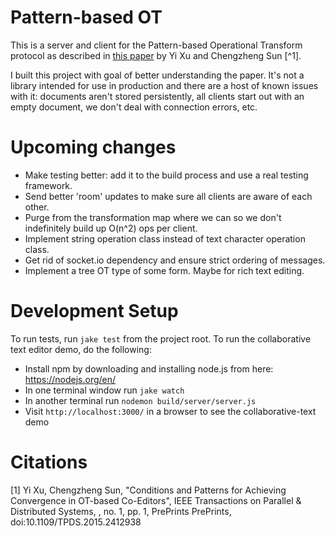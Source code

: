 # Pattern-based OT

This is a server and client for the Pattern-based Operational Transform
protocol as described in [this paper](http://www.computer.org/csdl/trans/td/preprint/07060680-abs.html)
by Yi Xu and Chengzheng Sun [^1].

I built this project with goal of better understanding the paper. It's not
a library intended for use in production and there are a host of known
issues with it: documents aren't stored persistently, all clients start
out with an empty document, we don't deal with connection errors, etc.

# Upcoming changes

- Make testing better: add it to the build process and use a real testing framework.
- Send better 'room' updates to make sure all clients are aware of each other.
- Purge from the transformation map where we can so we don't indefinitely build up O(n^2) ops per client.
- Implement string operation class instead of text character operation class.
- Get rid of socket.io dependency and ensure strict ordering of messages.
- Implement a tree OT type of some form. Maybe for rich text editing.

# Development Setup

To run tests, run `jake test` from the project root. To run the collaborative text
editor demo, do the following:

- Install npm by downloading and installing node.js from here: https://nodejs.org/en/
- In one terminal window run `jake watch`
- In another terminal run `nodemon build/server/server.js`
- Visit `http://localhost:3000/` in a browser to see the collaborative-text demo


# Citations

[1] Yi Xu, Chengzheng Sun, "Conditions and Patterns for Achieving Convergence in OT-based Co-Editors", IEEE
Transactions on Parallel & Distributed Systems, , no. 1, pp. 1, PrePrints PrePrints, doi:10.1109/TPDS.2015.2412938